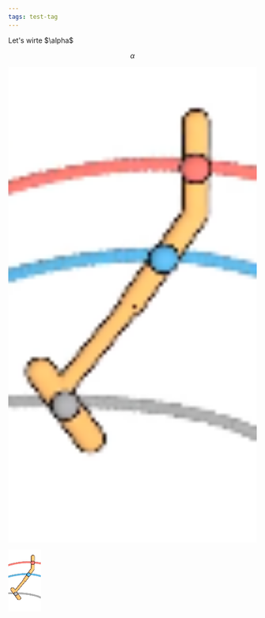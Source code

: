 ```yaml
---
tags: test-tag
---
```


<meta name="keywords" content="generative-model, math-heavy, image-generation" />
Let's wirte $\alpha$

$$\alpha$$

<div style="display: flex; flex-direction: row;">
    <img src="/assets/test.png" style="width: 100%;" />    
</div>

![test](/assets/test.png)
